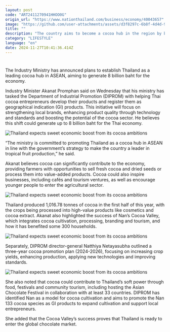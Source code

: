 ```yaml
---
layout: post
code: "ART2411270941HHOO0G"
origin_url: "https://www.nationthailand.com/business/economy/40043657"
image: "https://github.com/user-attachments/assets/d3f8297c-6b8f-4d4d-9899-302a430d5204"
title: ""
description: "The country aims to become a cocoa hub in the region by boosting local industry, promoting high-quality products and branding them as GI items"
category: "LIFESTYLE"
language: "en"
date: 2024-11-27T10:41:36.414Z
---
```


# 









The Industry Ministry has announced plans to establish Thailand as a leading cocoa hub in ASEAN, aiming to generate 8 billion baht for the economy.

Industry Minister Akanat Promphan said on Wednesday that his ministry has tasked the Department of Industrial Promotion (DIPROM) with helping Thai cocoa entrepreneurs develop their products and register them as geographical indication (GI) products. This initiative will focus on strengthening local brands, enhancing product quality through technology and standards and boosting the potential of the cocoa sector. He believes this shift could generate up to 8 billion baht for the Thai economy.

  ![Thailand expects sweet economic boost from its cocoa ambitions](https://media.nationthailand.com/uploads/images/contents/w1024/2024/11/P92RbUVQK7jFi9XcDRyT.webp?x-image-process=style/lg-webp)

“The ministry is committed to promoting Thailand as a cocoa hub in ASEAN in line with the government’s strategy to make the country a leader in tropical fruit production,” he said.

Akanat believes cocoa can significantly contribute to the economy, providing farmers with opportunities to sell fresh cocoa and dried seeds or process them into value-added products. Cocoa could also inspire businesses, including cafés and tourism ventures, as well as encourage younger people to enter the agricultural sector.

  ![Thailand expects sweet economic boost from its cocoa ambitions](https://github.com/user-attachments/assets/a94fd71c-c569-41c1-abbe-2218f9ae0db0)

Thailand produced 1,016.78 tonnes of cocoa in the first half of this year, with the crops being processed into high-value products like cosmetics and cocoa extract. Akanat also highlighted the success of Nan’s Cocoa Valley, which integrates cocoa cultivation, processing, branding and tourism, and how it has benefited some 300 households.

  ![Thailand expects sweet economic boost from its cocoa ambitions](https://github.com/user-attachments/assets/8139a02f-2eb9-474f-a55d-e12734e60261)

Separately, DIPROM director-general Natthiya Netayasubha outlined a three-year cocoa promotion plan (2024-2026), focusing on increasing crop yields, enhancing production, applying new technologies and improving standards.

  ![Thailand expects sweet economic boost from its cocoa ambitions](https://github.com/user-attachments/assets/ebbeb810-0a24-4ea9-bd6b-0dc581f20edc)

She also noted that cocoa could contribute to Thailand’s soft power through food, festivals and community tourism, including hosting the Asian Chocolate Festival in collaboration with at least 33 countries. DIPROM has identified Nan as a model for cocoa cultivation and aims to promote the Nan 133 cocoa species as GI products to expand cultivation and support local entrepreneurs.

She added that the Cocoa Valley’s success proves that Thailand is ready to enter the global chocolate market.

